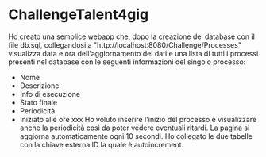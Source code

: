 # ChallengeTalent4gig
Ho creato una semplice webapp che, dopo la creazione del database con il file db.sql, collegandosi a "http://localhost:8080/Challenge/Processes" visualizza data e ora dell'aggiornamento dei dati e una lista di tutti i processi presenti nel database con le seguenti informazioni del singolo processo: 
- Nome 
- Descrizione 
- Info di esecuzione
- Stato finale 
- Periodicità 
- Iniziato alle ore xxx
Ho voluto inserire l'inizio del processo e visualizzare anche la periodicità così da poter vedere eventuali ritardi. 
La pagina si aggiorna automaticamente ogni 10 secondi. 
Ho collegato le due tabelle con la chiave esterna ID la quale è autoincrement. 
